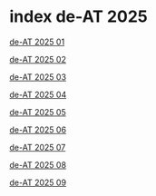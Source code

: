# index de-AT 2025

<a href="./01">de-AT 2025 01</a>

<a href="./02">de-AT 2025 02</a>

<a href="./03">de-AT 2025 03</a>

<a href="./04">de-AT 2025 04</a>

<a href="./05">de-AT 2025 05</a>

<a href="./06">de-AT 2025 06</a>

<a href="./07">de-AT 2025 07</a>

<a href="./08">de-AT 2025 08</a>

<a href="./09">de-AT 2025 09</a>
